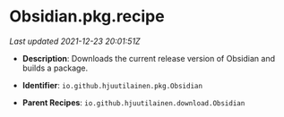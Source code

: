 # Obsidian.pkg.recipe

_Last updated 2021-12-23 20:01:51Z_

- **Description**: Downloads the current release version of Obsidian and builds a package.

- **Identifier**: `io.github.hjuutilainen.pkg.Obsidian`

- **Parent Recipes**: `io.github.hjuutilainen.download.Obsidian`
